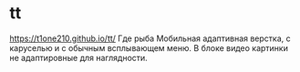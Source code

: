 # tt
https://t1one210.github.io/tt/
Где рыба
Мобильная адаптивная верстка, с каруселью и с обычным всплывающем меню. В блоке видео картинки не адаптировные для наглядности.
